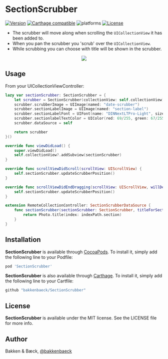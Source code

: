 # SectionScrubber

[![Version](https://img.shields.io/cocoapods/v/SectionScrubber.svg?style=flat)](https://cocoapods.org/pods/SectionScrubber)
[![Carthage compatible](https://img.shields.io/badge/Carthage-compatible-4BC51D.svg?style=flat)](https://github.com/bakkenbaeck/SectionScrubber)
![platforms](https://img.shields.io/badge/platforms-iOS%20%7C%20tvOS%20-lightgrey.svg)
[![License](https://img.shields.io/cocoapods/l/SectionScrubber.svg?style=flat)](https://cocoapods.org/pods/DATAStack)

* The scrubber will move along when scrolling the `UICollectionView` it has been added to.
* When you pan the scrubber you 'scrub' over the `UICollectionView`.
* While scrubbing you can choose with title will be shown in the scrubber.

<p align="center">
  <img src="https://raw.githubusercontent.com/bakkenbaeck/SectionScrubber/master/GitHub/demo.gif"/>
</p>

## Usage

From your UICollectionViewController:

```swift
lazy var sectionScrubber: SectionScrubber = {
    let scrubber = SectionScrubber(collectionView: self.collectionView)
    scrubber.scrubberImage = UIImage(named: "date-scrubber")
    scrubber.sectionLabelImage = UIImage(named: "section-label")
    scrubber.sectionLabelFont = UIFont(name: "DINNextLTPro-Light", size: 18)
    scrubber.sectionlabelTextColor = UIColor(red: 69/255, green: 67/255, blue: 76/255, alpha: 0.8)
    scrubber.dataSource = self

    return scrubber
}()

override func viewDidLoad() {
    super.viewDidLoad()
    self.collectionView?.addSubview(sectionScrubber)
}

override func scrollViewDidScroll(scrollView: UIScrollView) {
    self.sectionScrubber.updateScrubberPosition()
}

override func scrollViewDidEndDragging(scrollView: UIScrollView, willDecelerate decelerate: Bool) {
    self.sectionScrubber.updateScrubberPosition()
}

extension RemoteCollectionController: SectionScrubberDataSource {
    func sectionScrubber(sectionScrubber: SectionScrubber, titleForSectionAtIndexPath indexPath: NSIndexPath) -> String {
        return Photo.title(index: indexPath.section)
    }
}
```

## Installation

**SectionScrubber** is available through [CocoaPods](http://cocoapods.org). To install
it, simply add the following line to your Podfile:

```ruby
pod 'SectionScrubber'
```

**SectionScrubber** is also available through [Carthage](https://github.com/Carthage/Carthage). To install
it, simply add the following line to your Cartfile:

```ruby
github "bakkenbaeck/SectionScrubber"
```

## License

**SectionScrubber** is available under the MIT license. See the LICENSE file for more info.

## Author

Bakken & Bæck, [@bakkenbaeck](https://twitter.com/bakkenbaeck)
